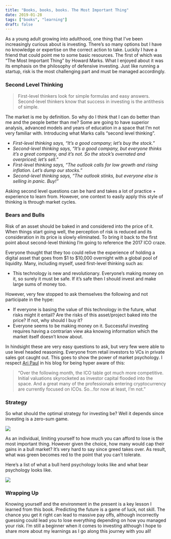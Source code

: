 ```yaml
---
title: "Books, books, books. The Most Important Thing"
date: 2019-01-28
tags: ["books", "learning"]
draft: false
---
```


As a young adult growing into adulthood, one thing that I’ve been increasingly
curious about is investing. There’s so many options but I have no knowledge or
expertise on the correct action to take. Luckily I have a friend that could
point me to some basic resources. The first of which was “The Most Important
Thing” by Howard Marks. What I enjoyed about it was its emphasis on the
philosophy of defensive investing. Just like running a startup, risk is the most
challenging part and must be managed accordingly.

### Second Level Thinking

> First-level thinkers look for simple formulas and easy answers. Second-level
> thinkers know that success in investing is the antithesis of simple.

The market is me by definition. So why do I think that I can do better than me
and the people better than me? Some are going to have superior analysis,
advanced models and years of education in a space that I’m not very familiar
with. Introducing what Marks calls “second level thinking”.

* *First-level thinking says, “It’s a good company; let’s buy the stock.”*
* *Second-level thinking says, “It’s a good company, but everyone thinks it’s a
great company, and it’s not. So the stock’s overrated and overpriced; let’s
sell.”*
* *First-level thinking says, “The outlook calls for low growth and rising
inflation. Let’s dump our stocks.”*
* *Second-level thinking says, “The outlook stinks, but everyone else is selling
in panic. Buy!”*

Asking second level questions can be hard and takes a lot of practice +
experience to learn from. However, one context to easily apply this style of
thinking is through market cycles.

### Bears and Bulls

Risk of an asset should be baked in and considered into the price of it. When
things start going well, the perception of risk is reduced and its consideration
in its price is slowly eliminated. To bring it back to the first point about
second-level thinking I’m going to reference the 2017 ICO craze.

Everyone thought that they too could relive the experience of holding a digital
asset that goes from $1 to $10,000 overnight with a global pool of liquidity.
Many, including myself, used first-level thinking such as:

* This technology is new and revolutionary. Everyone’s making money on it, so
surely it must be safe. If it’s safe then I should invest and make large sums of
money too.

However, very few stopped to ask themselves the following and not participate in
the hype:

* If everyone is basing the value of this technology in the future, what risks
might it entail? Are the risks of this asset/project baked into the price? If
not, why should I buy it?
* Everyone seems to be making money on it. Successful investing requires having a
contrarian view aka knowing information which the market itself doesn’t know
about.

In hindsight these are very easy questions to ask, but very few were able to use
level headed reasoning. Everyone from retail investors to VCs in private sales
got caught out. This goes to show the power of market psychology. I respect [Ari
Paul](https://medium.com/@AriDavidPaul) in his blog for being hyper aware of
this:

> “Over the following month, the ICO table got much more competitive. Initial
> valuations skyrocketed as investor capital flooded into the space. And a great
many of the professionals entering cryptocurrency are currently focused on ICOs.
So…for now at least, I’m not.”

### Strategy

So what should the optimal strategy for investing be? Well it depends since
investing is a zero-sum game.

![](https://cdn-images-1.medium.com/max/1600/0*hfVyR2cLdk3pHV7K)

As an individual, limiting yourself to how much you can afford to lose is the
most important thing. However given the choice, how many would cap their gains
in a bull market? It’s very hard to say since greed takes over. As result, what
was green becomes red to the point that you can’t tolerate.

Here’s a list of what a bull herd psychology looks like and what bear psychology
looks like.

![](https://cdn-images-1.medium.com/max/1600/0*Tnx8nd2wfojwUMFn.jpg)

### Wrapping Up

Knowing yourself and the environment in the present is a key lesson I learned
from this book. Predicting the future is a game of luck, not skill. The chance
you get it right can lead to massive pay offs, although incorrectly guessing
could lead you to lose everything depending on how you managed your risk. I’m
still a beginner when it comes to investing although I hope to share more about
my learnings as I go along this journey with you all!